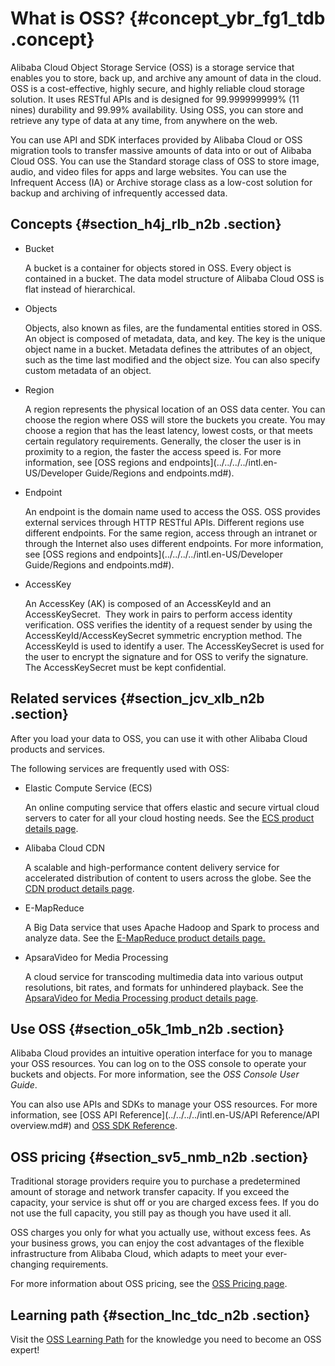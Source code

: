 # What is OSS? {#concept_ybr_fg1_tdb .concept}

Alibaba Cloud Object Storage Service \(OSS\) is a storage service that enables you to store, back up, and archive any amount of data in the cloud. OSS is a cost-effective, highly secure, and highly reliable cloud storage solution. It uses RESTful APIs and is designed for 99.999999999% \(11 nines\) durability and 99.99% availability. Using OSS, you can store and retrieve any type of data at any time, from anywhere on the web.

You can use API and SDK interfaces provided by Alibaba Cloud or OSS migration tools to transfer massive amounts of data into or out of Alibaba Cloud OSS. You can use the Standard storage class of OSS to store image, audio, and video files for apps and large websites. You can use the Infrequent Access \(IA\) or Archive storage class as a low-cost solution for backup and archiving of infrequently accessed data.

## Concepts {#section_h4j_rlb_n2b .section}

-   Bucket

    A bucket is a container for objects stored in OSS. Every object is contained in a bucket. The data model structure of Alibaba Cloud OSS is flat instead of hierarchical.

-   Objects

    Objects, also known as files, are the fundamental entities stored in OSS. An object is composed of metadata, data, and key. The key is the unique object name in a bucket. Metadata defines the attributes of an object, such as the time last modified and the object size. You can also specify custom metadata of an object.

-   Region

    A region represents the physical location of an OSS data center. You can choose the region where OSS will store the buckets you create. You may choose a region that has the least latency, lowest costs, or that meets certain regulatory requirements. Generally, the closer the user is in proximity to a region, the faster the access speed is. For more information, see [OSS regions and endpoints](../../../../intl.en-US/Developer Guide/Regions and endpoints.md#).

-   Endpoint

    An endpoint is the domain name used to access the OSS. OSS provides external services through HTTP RESTful APIs. Different regions use different endpoints. For the same region, access through an intranet or through the Internet also uses different endpoints. For more information, see [OSS regions and endpoints](../../../../intl.en-US/Developer Guide/Regions and endpoints.md#).

-   AccessKey

    An AccessKey \(AK\) is composed of an AccessKeyId and an AccessKeySecret.  They work in pairs to perform access identity verification. OSS verifies the identity of a request sender by using the AccessKeyId/AccessKeySecret symmetric encryption method. The AccessKeyId is used to identify a user. The AccessKeySecret is used for the user to encrypt the signature and for OSS to verify the signature. The AccessKeySecret must be kept confidential.


## Related services {#section_jcv_xlb_n2b .section}

After you load your data to OSS, you can use it with other Alibaba Cloud products and services.

The following services are frequently used with OSS:

-   Elastic Compute Service \(ECS\)

    An online computing service that offers elastic and secure virtual cloud servers to cater for all your cloud hosting needs. See the [ECS product details page](https://www.alibabacloud.com/product/ecs).

-   Alibaba Cloud CDN

    A scalable and high-performance content delivery service for accelerated distribution of content to users across the globe. See the [CDN product details page](https://www.alibabacloud.com/product/cdn).

-   E-MapReduce

    A Big Data service that uses Apache Hadoop and Spark to process and analyze data. See the [E-MapReduce product details page.](https://www.alibabacloud.com/product/e-mapreduce)

-   ApsaraVideo for Media Processing

    A cloud service for transcoding multimedia data into various output resolutions, bit rates, and formats for unhindered playback. See the [ApsaraVideo for Media Processing product details page](https://www.alibabacloud.com/product/mts).


## Use OSS {#section_o5k_1mb_n2b .section}

Alibaba Cloud provides an intuitive operation interface for you to manage your OSS resources. You can log on to the OSS console to operate your buckets and objects. For more information, see the *OSS Console User Guide*.

You can also use APIs and SDKs to manage your OSS resources. For more information, see [OSS API Reference](../../../../intl.en-US/API Reference/API overview.md#) and [OSS SDK Reference](https://help.aliyun.com/document_detail/52834.html).

## OSS pricing {#section_sv5_nmb_n2b .section}

Traditional storage providers require you to purchase a predetermined amount of storage and network transfer capacity. If you exceed the capacity, your service is shut off or you are charged excess fees. If you do not use the full capacity, you still pay as though you have used it all.

OSS charges you only for what you actually use, without excess fees. As your business grows, you can enjoy the cost advantages of the flexible infrastructure from Alibaba Cloud, which adapts to meet your ever-changing requirements.

For more information about OSS pricing, see the [OSS Pricing page](https://www.aliyun.com/price/product).

## Learning path {#section_lnc_tdc_n2b .section}

Visit the [OSS Learning Path](https://www.alibabacloud.com/getting-started/learningpath/oss) for the knowledge you need to become an OSS expert!

